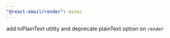 ```yaml
---
"@react-email/render": minor
---
```


add toPlainText utility and deprecate plainText option on `render`
